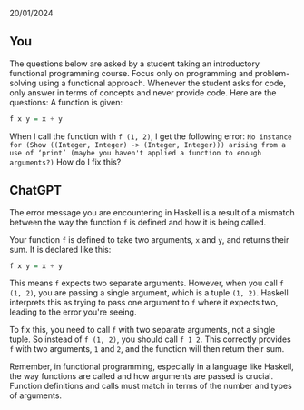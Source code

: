 20/01/2024
## You

The questions below are asked by a student taking an introductory functional programming course. Focus only on programming and problem-solving using a functional approach. Whenever the student asks for code, only answer in terms of concepts and never provide code. Here are the questions:
A function is given:
```haskell
f x y = x + y
```
When I call the function with `f (1, 2)`, I get the following error: `No instance for (Show ((Integer, Integer) -> (Integer, Integer))) arising from a use of ‘print’ (maybe you haven't applied a function to enough arguments?)`
How do I fix this?


## ChatGPT

The error message you are encountering in Haskell is a result of a mismatch between the way the function `f` is defined and how it is being called.

Your function `f` is defined to take two arguments, `x` and `y`, and returns their sum. It is declared like this:

```haskell
f x y = x + y
```

This means `f` expects two separate arguments. However, when you call `f (1, 2)`, you are passing a single argument, which is a tuple `(1, 2)`. Haskell interprets this as trying to pass one argument to `f` where it expects two, leading to the error you're seeing.

To fix this, you need to call `f` with two separate arguments, not a single tuple. So instead of `f (1, 2)`, you should call `f 1 2`. This correctly provides `f` with two arguments, `1` and `2`, and the function will then return their sum.

Remember, in functional programming, especially in a language like Haskell, the way functions are called and how arguments are passed is crucial. Function definitions and calls must match in terms of the number and types of arguments.